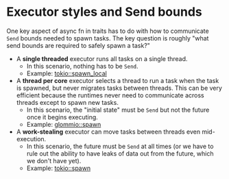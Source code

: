 # Executor styles and Send bounds

One key aspect of async fn in traits has to do with how to communicate `Send` bounds needed to spawn tasks. The key question is roughly "what send bounds are required to safely spawn a task?"

* A **single threaded** executor runs all tasks on a single thread. 
    * In this scenario, nothing has to be `Send`.
    * Example: [tokio::spawn_local](https://docs.rs/tokio/1.11.0/tokio/task/fn.spawn_local.html)
* A **thread per core** executor selects a thread to run a task when the task is spawned, but never migrates tasks between threads. This can be very efficient because the runtimes never need to communicate across threads except to spawn new tasks. 
    * In this scenario, the "initial state" must be `Send` but not the future once it begins executing.
    * Example: [glommio::spawn](https://docs.rs/glommio/0.5.1/glommio/struct.LocalExecutorBuilder.html#method.spawn)
* A **work-stealing** executor can move tasks between threads even mid-execution. 
    * In this scenario, the future must be `Send` at all times (or we have to rule out the ability to have leaks of data out from the future, which we don't have yet).
    * Example: [tokio::spawn](https://docs.rs/glommio/0.5.1/glommio/struct.LocalExecutorBuilder.html#method.spawn)
